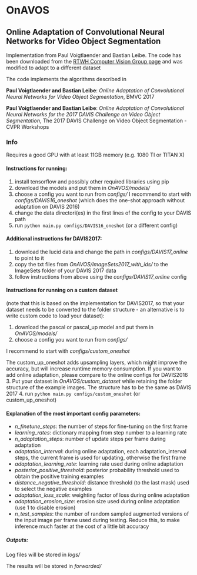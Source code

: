 # OnAVOS

## Online Adaptation of Convolutional Neural Networks for Video Object Segmentation

Implementation from Paul Voigtlaender and Bastian Leibe.
The code has been downloaded from the [RTWH Computer Vision Group page](https://www.vision.rwth-aachen.de/software/OnAVOS)
and was modified to adapt to a different dataset

The code implements the algorithms described in

**Paul Voigtlaender and Bastian Leibe**: *Online Adaptation of Convolutional Neural Networks for Video Object Segmentation*, BMVC 2017

**Paul Voigtlaender and Bastian Leibe**: *Online Adaptation of Convolutional Neural Networks for the 2017 DAVIS Challenge on Video Object Segmentation*, The 2017 DAVIS Challenge on Video Object Segmentation - CVPR Workshops

### Info

Requires a good GPU with at least 11GB memory (e.g. 1080 TI or TITAN X)

#### Instructions for running:

1. install tensorflow and possibly other required libraries using pip
2. download the models and put them in *OnAVOS/models/*
3. choose a config you want to run from *configs/*
I recommend to start with *configs/DAVIS16_oneshot* (which does the one-shot approach without adaptation on DAVIS 2016)
4. change the data directori(es) in the first lines of the config to your DAVIS path
5. run `python main.py configs/DAVIS16_oneshot` (or a different config)

#### Additional instructions for DAVIS2017:

1. download the lucid data and change the path in *configs/DAVIS17_online* to point to it
2. copy the txt files from *OnAVOS/ImageSets2017_with_ids/* to the ImageSets folder of your DAVIS 2017 data
3. follow instructions from above using the *configs/DAVIS17_online* config

#### Instructions for running on a custom dataset

(note that this is based on the implementation for DAVIS2017, so that your dataset needs to be converted to the folder structure - an alternative is to write custom code to load your dataset):
1. download the pascal or pascal_up model and put them in *OnAVOS/models/*
2. choose a config you want to run from *configs/*

I recommend to start with *configs/custom_oneshot*

The custom_up_oneshot adds upsampling layers, which might improve the accuracy, but will increase runtime memory consumption. If you want to add online adaptation, please compare to the online configs for DAVIS2016
3. Put your dataset in *OnAVOS/custom_dataset* while retaining the folder structure of the example images. The structure has to be the same as DAVIS 2017
4. run `python main.py configs/custom_oneshot` (or custom_up_oneshot)

#### Explanation of the most important config parameters:

- *n_finetune_steps*: the number of steps for fine-tuning on the first frame
- *learning_rates*: dictionary mapping from step number to a learning rate
- *n_adaptation_steps*: number of update steps per frame during adaptation
- *adaptation_interval*: during online adaptation, each adaptation_interval steps, the current frame is used for updating, otherwise the first frame
- *adaptation_learning_rate*: learning rate used during online adaptation
- *posterior_positive_threshold*: posterior probability threshold used to obtain the positive training examples
- *distance_negative_threshold*: distance threshold (to the last mask) used to select the negative examples
- *adaptation_loss_scale*: weighting factor of loss during online adaptation
- *adaptation_erosion_size*: erosion size used during online adaptation (use 1 to disable erosion)
- *n_test_samples*: the number of random sampled augmented versions of the input image per frame used during testing. Reduce this, to make inference much faster at the cost of a little bit accuracy

##### Outputs:

Log files will be stored in *logs/*

The results will be stored in *forwarded/*
